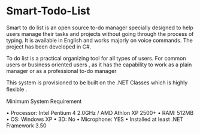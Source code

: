 # Smart-Todo-List

Smart to do list is an open source to-do manager specially designed to help users manage their tasks and projects without going through the process of typing. It is available in English and works majorly on voice commands. The project has been developed in C#.


To do list is a practical organizing tool for all types of users. For common users or business oriented users , as it has the capability to work as a plain manager or as a professional to-do manager

This system is provisioned to be built on the .NET Classes which is highly ﬂexible . 

Minimum System Requirement 

• Processor: Intel Pentium 4 2.0GHz / AMD Athlon XP 2500+ 
• RAM: 512MB 
• OS: Windows XP
• 3D: No
• Microphone: YES 
• Installed at least .NET Framework 3.50

